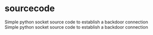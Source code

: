 # sourcecode
Simple python socket source code to establish a backdoor connection 
Simple python socket source code to establish a backdoor connection
